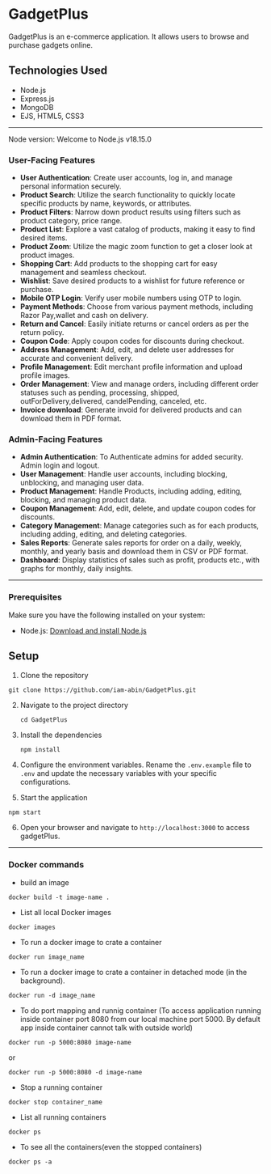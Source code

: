 # GadgetPlus
GadgetPlus is an e-commerce application. It allows users to browse and purchase gadgets online.

## Technologies Used

- Node.js
- Express.js
- MongoDB
- EJS, HTML5, CSS3

---


Node version: Welcome to Node.js v18.15.0

### User-Facing Features

- **User Authentication**: Create user accounts, log in, and manage personal information securely.
- **Product Search**: Utilize the search functionality to quickly locate specific products by name, keywords, or attributes.
- **Product Filters**: Narrow down product results using filters such as product category, price range.
- **Product List**: Explore a vast catalog of products, making it easy to find desired items.
- **Product Zoom**: Utilize the magic zoom function to get a closer look at product images.
- **Shopping Cart**: Add products to the shopping cart for easy management and seamless checkout.
- **Wishlist**: Save desired products to a wishlist for future reference or purchase.
- **Mobile OTP Login**: Verify user mobile numbers using OTP to login.
- **Payment Methods**: Choose from various payment methods, including Razor Pay,wallet and cash on delivery.
- **Return and Cancel**: Easily initiate returns or cancel orders as per the return policy.
- **Coupon Code**: Apply coupon codes for discounts during checkout.
- **Address Management**: Add, edit, and delete user addresses for accurate and convenient delivery.
- **Profile Management**: Edit merchant profile information and upload profile images.
- **Order Management**: View and manage orders, including different order statuses such as pending, processing, shipped, outForDelivery,delivered, candelPending, canceled, etc.
- **Invoice download**: Generate invoid for delivered products and can download them in PDF format.


### Admin-Facing Features

- **Admin Authentication**: To Authenticate admins for added security. Admin login and logout.
- **User Management**: Handle user accounts, including blocking, unblocking, and managing user data.
- **Product Management**: Handle Products, including adding, editing, blocking, and managing product data.
- **Coupon Management**: Add, edit, delete, and update coupon codes for discounts.
- **Category Management**: Manage categories such as for each products, including adding, editing, and deleting categories.
- **Sales Reports**: Generate sales reports for order on a daily, weekly, monthly, and yearly basis and download them in CSV or PDF format.
- **Dashboard**: Display statistics of sales such as profit, products etc., with graphs for monthly, daily insights.

---


### Prerequisites

Make sure you have the following installed on your system:

-   Node.js: [Download and install Node.js](https://nodejs.org/)

## Setup

1. Clone the repository

```
git clone https://github.com/iam-abin/GadgetPlus.git
```

2. Navigate to the project directory

    ```
    cd GadgetPlus
    ```

3. Install the dependencies

   ```
   npm install 
   ```

4. Configure the environment variables. Rename the `.env.example` file to `.env` and update the necessary variables with your specific configurations.

5. Start the application

```
npm start
```

6. Open your browser and navigate to `http://localhost:3000` to access gadgetPlus.

---


### Docker commands

- build an image

```
docker build -t image-name .
```

- List all local Docker images
```
docker images
```

- To run a docker image to crate a container
```
docker run image_name
```

- To run a docker image to crate a container in  detached mode (in the background).
```
docker run -d image_name
```

- To do port mapping and runnig container (To access application running inside container port 8080 from 
 our local machine port 5000. By default app inside container cannot talk with outside world)

```
docker run -p 5000:8080 image-name
```
or
```
docker run -p 5000:8080 -d image-name
```

-  Stop a running container
```
docker stop container_name
```

- List all running containers
```
docker ps
```
- To see all the containers(even the stopped containers)
```
docker ps -a
```